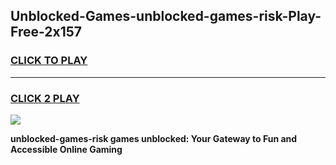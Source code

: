 
## Unblocked-Games-unblocked-games-risk-Play-Free-2x157
<h3>
<a href="https://premium76.site?title=unblocked-games-risk&ref=15A">CLICK TO PLAY</a></h3>
<hr>

<h3>
<a href="https://premium76.site?title=unblocked-games-risk&ref=15A">CLICK 2 PLAY</a>
  
</h3>

<a href="https://premium76.site?title=unblocked-games-risk&ref=15A"><img src="https://clearcache.store/games.png"></a>


**unblocked-games-risk games unblocked: Your Gateway to Fun and Accessible Online Gaming**
